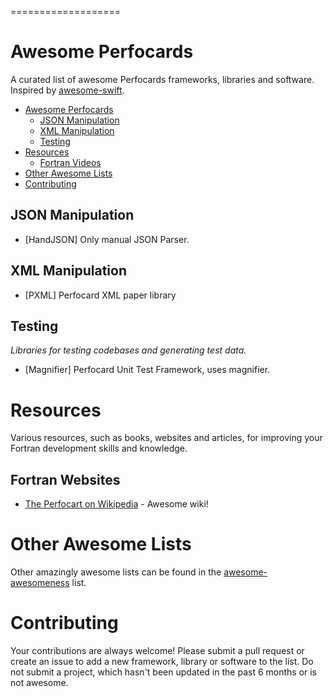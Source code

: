 ===================
# Awesome Perfocards
A curated list of awesome Perfocards frameworks, libraries and software. Inspired by [awesome-swift](https://github.com/Wolg/awesome-swift).

- [Awesome Perfocards](#awesome-Perfocards)
	- [JSON Manipulation](#json-manipulation)
	- [XML Manipulation](#xml-manipulation)
	- [Testing](#testing)
- [Resources](#resources)
	- [Fortran Videos](#fortran-videos)
- [Other Awesome Lists](#other-awesome-lists)
- [Contributing](#contributing)

## JSON Manipulation

* [HandJSON] Only manual JSON Parser.

## XML Manipulation
* [PXML] Perfocard XML paper library

## Testing
*Libraries for testing codebases and generating test data.*

* [Magnifier] Perfocard Unit Test Framework, uses magnifier.



# Resources
Various resources, such as books, websites and articles, for improving your Fortran development skills and knowledge.

## Fortran Websites

* [The Perfocart on Wikipedia](http://et.wikipedia.org/wiki/Perfokaart) - Awesome wiki!


# Other Awesome Lists

Other amazingly awesome lists can be found in the [awesome-awesomeness](https://github.com/bayandin/awesome-awesomeness) list.

# Contributing

Your contributions are always welcome! Please submit a pull request or create an issue to add a new framework, library or software to the list. Do not submit a project, which hasn't been updated in the past 6 months or is not awesome.
